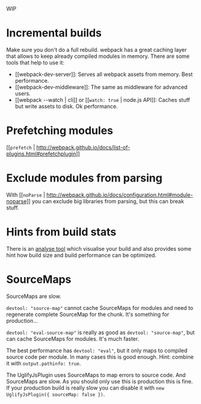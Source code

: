 WIP

# Incremental builds

Make sure you don't do a full rebuild. webpack has a great caching layer that allows to keep already compiled modules in memory. There are some tools that help to use it:

* [[webpack-dev-server]]: Serves all webpack assets from memory. Best performance.
* [[webpack-dev-middleware]]: The same as middleware for advanced users.
* [[webpack --watch | cli]] or [[`watch: true` | node.js API]]: Caches stuff but write assets to disk. Ok performance.

# Prefetching modules

[[`prefetch` | http://webpack.github.io/docs/list-of-plugins.html#prefetchplugin]]

# Exclude modules from parsing

With [[`noParse` | http://webpack.github.io/docs/configuration.html#module-noparse]] you can exclude big libraries from parsing, but this can break stuff.

# Hints from build stats

There is an [analyse tool](http://webpack.github.io/analyse/) which visualise your build and also provides some hint how build size and build performance can be optimized.

# SourceMaps

SourceMaps are slow.

`devtool: "source-map"` cannot cache SourceMaps for modules and need to regenerate complete SourceMap for the chunk. It's something for production...

`devtool: "eval-source-map"` is really as good as `devtool: "source-map"`, but can cache SourceMaps for modules. It's much faster.

The best performance has `devtool: "eval"`, but it only maps to compiled source code per module. In many cases this is good enough. Hint: combine it with `output.pathinfo: true`.

The UglifyJsPlugin uses SourceMaps to map errors to source code. And SourceMaps are slow. As you should only use this is production this is fine. If your production build is really slow you can disable it with `new UglifyJsPlugin({ sourceMap: false })`.
